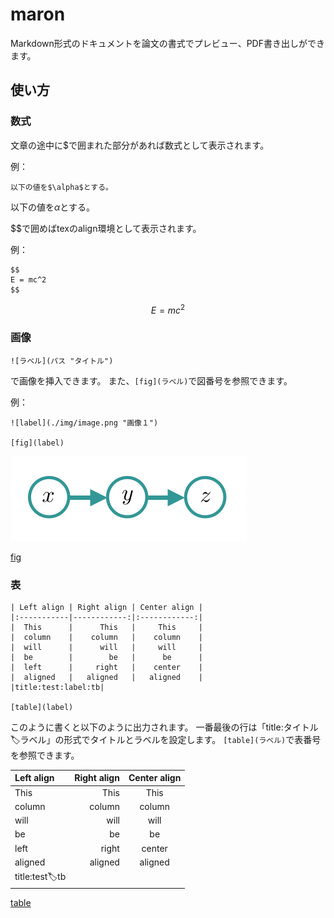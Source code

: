 # maron

Markdown形式のドキュメントを論文の書式でプレビュー、PDF書き出しができます。

## 使い方

### 数式

文章の途中に$で囲まれた部分があれば数式として表示されます。

例：

```
以下の値を$\alpha$とする。
```

以下の値を$\alpha$とする。

$$で囲めばtexのalign環境として表示されます。

例：

```
$$
E = mc^2
$$
```

$$
E = mc^2
$$

### 画像

```
![ラベル](パス "タイトル")
```

で画像を挿入できます。
また、```[fig](ラベル)```で図番号を参照できます。

例：

```
![label](./img/image.png "画像１")

[fig](label)
```

![label](./img/image.png "タイトル")

[fig](label)

### 表

```
| Left align | Right align | Center align |
|:-----------|------------:|:------------:|
|  This      |      This   |     This     |
|  column    |    column   |    column    |
|  will      |      will   |     will     |
|  be        |        be   |      be      |
|  left      |     right   |    center    |
|  aligned   |   aligned   |   aligned    |
|title:test:label:tb|

[table](label)
```

このように書くと以下のように出力されます。
一番最後の行は「title:タイトル:label:ラベル」の形式でタイトルとラベルを設定します。
```[table](ラベル)```で表番号を参照できます。


| Left align | Right align | Center align |
|:-----------|------------:|:------------:|
|  This      |      This   |     This     |
|  column    |    column   |    column    |
|  will      |      will   |     will     |
|  be        |        be   |      be      |
|  left      |     right   |    center    |
|  aligned   |   aligned   |   aligned    |
|title:test:label:tb|

[table](label)